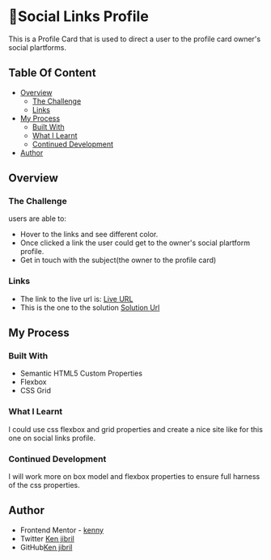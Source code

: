 # 🔗Social Links Profile

This is a Profile Card that is used to direct a user to the profile card owner's social plartforms.

## Table Of Content
 - [Overview](#overview)
    - [The Challenge](#challenge)
    - [Links](#links)
 - [My Process](#process)
   - [Built With](#built-with)
   - [What I Learnt](#what-i-learnt)
   - [Continued Development](#continued-development)
 - [Author](#author)

## Overview 

 ### The Challenge 

users are able to:
  - Hover to the links and see different color.
  - Once clicked a link the user could get to the owner's social plartform profile.
  - Get in touch with the subject(the owner to the profile card)

### Links 
  - The link to the live url is:
     [Live URL](https://social-links-profile-ha1jecyko-kens-projects-14a68f4c.vercel.app/)
  - This is the one to the solution
     [Solution Url](https://www.frontendmentor.io/solutions/social-links-profile-WyylQEO6jx)

## My Process
### Built With
   - Semantic HTML5 Custom Properties
   - Flexbox
   - CSS Grid

### What I Learnt
 I could use css flexbox and grid properties and create a nice site like for this one on social links profile.

### Continued Development
I will work more on box model and flexbox properties to ensure full harness of the css properties.

## Author 
 - Frontend Mentor - [kenny](https://www.frontendmentor.io/profile/ken-jibril)
 - Twitter [Ken jibril](https://x.com/JibrilKen42083)
 - GitHub[Ken jibril](https://github.com/ken-jibril)